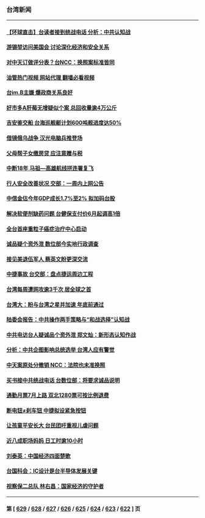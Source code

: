 ### 台湾新闻
---
#### [【环球直击】台读者接到统战电话 分析：中共认知战](../../pages/ncid1349361/n13997762.md?05162045) 
#### [游锡堃访问美国会 讨论深化经济和安全关系](../../pages/ncid1349361/n13997676.md?05162045) 
#### [对中天订做评分表？台NCC：换照案标准皆同](../../pages/ncid1349361/n13997542.md?05162045) 
#### [油管热门视频 网站代理 翻墙必看视频](http://138.2.39.72:81/youtube.html?epic-marker?05162045)
#### [台im.B主嫌 爆政商关系良好](../../pages/ncid1349361/n13997531.md?05162045) 
#### [好市多A肝莓无增疑似个案 总回收量逾4万公斤](../../pages/ncid1349361/n13997544.md?05162045) 
#### [吉安鉴交船 台海巡舰艇计划600吨舰进度达50%](../../pages/ncid1349361/n13997534.md?05162045) 
#### [借镜俄乌战争 汉光电脑兵推登场](../../pages/ncid1349361/n13997529.md?05162045) 
#### [父母帮子女缴房贷 应注意赠与税](../../pages/ncid1349361/n13997532.md?05162045) 
#### [中断18年 马祖—高雄航线拼连署复飞](../../pages/ncid1349361/n13997533.md?05162045) 
#### [行人安全改善状况 交部：一周内上网公告](../../pages/ncid1349361/n13997537.md?05162045) 
#### [中信金估今年GDP成长1.7%至2% 拟加码台股](../../pages/ncid1349361/n13997462.md?05162045) 
#### [解决软便剂缺药问题 台健保支付价6月起调高1倍](../../pages/ncid1349361/n13997494.md?05162045) 
#### [全台首座重粒子癌症治疗中心启动](../../pages/ncid1349361/n13997495.md?05162045) 
#### [诚品疑个资外泄 数位部今实地行政调查](../../pages/ncid1349361/n13997458.md?05162045) 
#### [接见美退伍军人 蔡英文盼更深交流](../../pages/ncid1349361/n13997471.md?05162045) 
#### [中捷事故 台交部：盘点捷运周边工程](../../pages/ncid1349361/n13997481.md?05162045) 
#### [台湾每周遭网攻逾3千次 居全球之首](../../pages/ncid1349361/n13997474.md?05162045) 
#### [台湾大：盼与台湾之星并加速 年底前通过](../../pages/ncid1349361/n13997476.md?05162045) 
#### [陆委会报告：中共操作两手策略与“和战选择”认知战](../../pages/ncid1349361/n13997456.md?05162045) 
#### [中共电访台人疑诚品个资外泄  郑文灿：新形态认知作战](../../pages/ncid1349361/n13997450.md?05162045) 
#### [分析：中共企图影响总统选举 台湾人应有警觉](../../pages/ncid1349361/n13997212.md?05162045) 
#### [中天案原处分撤销  NCC：法院也未准换照](../../pages/ncid1349361/n13996723.md?05162045) 
#### [买书接中共统战电话 台数位部：将要求诚品说明](../../pages/ncid1349361/n13996748.md?05162045) 
#### [通勤月票7月上路 双北1280票可按比例退费](../../pages/ncid1349361/n13996707.md?05162045) 
#### [断电钮≠刹车钮 中捷拟设紧急按钮](../../pages/ncid1349361/n13996705.md?05162045) 
#### [让孩童平安长大 台民团吁重视儿虐问题](../../pages/ncid1349361/n13996709.md?05162045) 
#### [近八成职场妈妈 日工时逾10小时](../../pages/ncid1349361/n13996708.md?05162045) 
#### [刘泰英：中国经济四面楚歌](../../pages/ncid1349361/n13996689.md?05162045) 
#### [台国科会：IC设计是台半导体发展关键](../../pages/ncid1349361/n13996696.md?05162045) 
#### [视察保二总队 林右昌：国家经济的守护者](../../pages/ncid1349361/n13996663.md?05162045) 

---
#### 第 [ [629](./629.md?05162045) / [628](./628.md?05162045) / [627](./627.md?05162045) / [626](./626.md?05162045) / [625](./625.md?05162045) / [624](./624.md?05162045) / [623](./623.md?05162045) / [622](./622.md?05162045) ] 页
